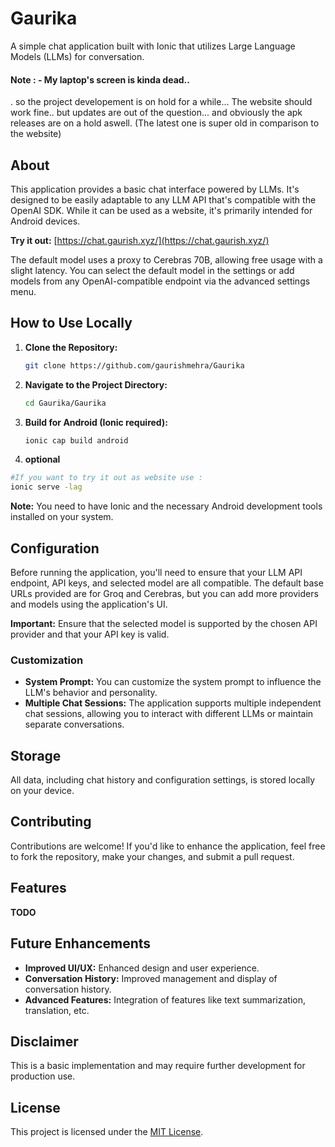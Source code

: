 # Gaurika

A simple chat application built with Ionic that utilizes Large Language Models (LLMs) for conversation.

#### Note : - My laptop's screen is kinda dead..
. so the project developement is on hold for a while...
 The website should work fine.. but updates are out of the question... and obviously the apk releases are on a hold aswell. (The latest one is super old in comparison to the website)

## About

This application provides a basic chat interface powered by LLMs. It's designed to be easily adaptable to any LLM API that's compatible with the OpenAI SDK. While it can be used as a website, it's primarily intended for Android devices. 

**Try it out:** [https://chat.gaurish.xyz/](https://chat.gaurish.xyz/)

The default model uses a proxy to Cerebras 70B, allowing free usage with a slight latency. You can select the default model in the settings or add models from any OpenAI-compatible endpoint via the advanced settings menu.

## How to Use Locally

1. **Clone the Repository:**
   ```bash
   git clone https://github.com/gaurishmehra/Gaurika
   ```

2. **Navigate to the Project Directory:**
   ```bash
   cd Gaurika/Gaurika
   ```

3. **Build for Android (Ionic required):**
   ```bash
   ionic cap build android
   ```
4. **optional**
```bash
#If you want to try it out as website use : 
ionic serve -lag
```

**Note:** You need to have Ionic and the necessary Android development tools installed on your system.

## Configuration

Before running the application, you'll need to ensure that your LLM API endpoint, API keys, and selected model are all compatible. The default base URLs provided are for Groq and Cerebras, but you can add more providers and models using the application's UI. 

**Important:** Ensure that the selected model is supported by the chosen API provider and that your API key is valid.

### Customization

* **System Prompt:** You can customize the system prompt to influence the LLM's behavior and personality. 
* **Multiple Chat Sessions:** The application supports multiple independent chat sessions, allowing you to interact with different LLMs or maintain separate conversations.

## Storage

All data, including chat history and configuration settings, is stored locally on your device.

## Contributing

Contributions are welcome! If you'd like to enhance the application, feel free to fork the repository, make your changes, and submit a pull request. 

## Features

**TODO**

## Future Enhancements

* **Improved UI/UX:** Enhanced design and user experience.
* **Conversation History:** Improved management and display of conversation history.
* **Advanced Features:** Integration of features like text summarization, translation, etc.

## Disclaimer

This is a basic implementation and may require further development for production use. 

## License

This project is licensed under the [MIT License](LICENSE). 
